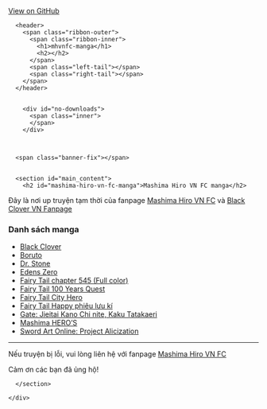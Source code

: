 

<html lang="en-US">
  <head>

  </head>

  <body>
    <a id="forkme_banner" href="https://github.com/khanhdinh02/mhvnfc-manga">View on GitHub</a>
    <div class="shell">

      <header>
        <span class="ribbon-outer">
          <span class="ribbon-inner">
            <h1>mhvnfc-manga</h1>
            <h2></h2>
          </span>
          <span class="left-tail"></span>
          <span class="right-tail"></span>
        </span>
      </header>

      
        <div id="no-downloads">
          <span class="inner">
          </span>
        </div>
      


      <span class="banner-fix"></span>


      <section id="main_content">
        <h2 id="mashima-hiro-vn-fc-manga">Mashima Hiro VN FC manga</h2>
<p>Đây là nơi up truyện tạm thời của fanpage <a href="https://fb.com/mashimahirovnfc">Mashima Hiro VN FC</a> và <a href="https://fb.com/Black-Clover-VN-Fanpage-1049221435105449">Black Clover VN Fanpage</a></p>
<h3 id="danh-sách-manga">Danh sách manga</h3>
<ul>
  <li><a href="/mhvnfc-manga/mangas/black-clover.html">Black Clover</a></li>
  <li><a href="/mhvnfc-manga/mangas/boruto.html">Boruto</a></li>
  <li><a href="/mhvnfc-manga/mangas/dr-stone.html">Dr. Stone</a></li>
  <li><a href="/mhvnfc-manga/mangas/ez.html">Edens Zero</a></li>
  <li><a href="/mhvnfc-manga/ft/full-color-fairy-tail-chapter-545.5461.html">Fairy Tail chapter 545 (Full color)</a></li>
  <li><a href="/mhvnfc-manga/mangas/ft100.html">Fairy Tail 100 Years Quest</a></li>
  <li><a href="/mhvnfc-manga/mangas/ftch.html">Fairy Tail City Hero</a></li>
  <li><a href="/mhvnfc-manga/mangas/ftha.html">Fairy Tail Happy phiêu lưu kí</a></li>
  <li><a href="/mhvnfc-manga/mangas/gate-jieitai.html">Gate: Jieitai Kano Chi nite, Kaku Tatakaeri</a></li>
  <li><a href="/mhvnfc-manga/mangas/heros.html">Mashima HERO’S</a></li>
  <li><a href="/mhvnfc-manga/mangas/sao-pa.html">Sword Art Online: Project Alicization</a></li>
</ul>

<hr />
<p>Nếu truyện bị lỗi, vui lòng liên hệ với fanpage <a href="https://fb.com/mashimahirovnfc">Mashima Hiro VN FC</a></p>

<p>Cảm ơn các bạn đã ủng hộ!</p>

      </section>

    </div>

    
  </body>

